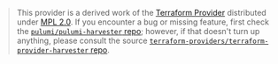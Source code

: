 > This provider is a derived work of the [Terraform Provider](https://github.com/terraform-providers/terraform-provider-harvester)
> distributed under [MPL 2.0](https://www.mozilla.org/en-US/MPL/2.0/). If you encounter a bug or missing feature,
> first check the [`pulumi/pulumi-harvester` repo](https://github.com/pulumi/pulumi-harvester/issues); however, if that doesn't turn up anything,
> please consult the source [`terraform-providers/terraform-provider-harvester` repo](https://github.com/terraform-providers/terraform-provider-harvester/issues).

